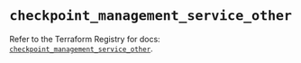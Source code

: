 # `checkpoint_management_service_other`

Refer to the Terraform Registry for docs: [`checkpoint_management_service_other`](https://registry.terraform.io/providers/checkpointsw/checkpoint/2.11.0/docs/resources/management_service_other).
